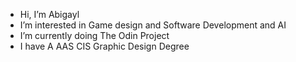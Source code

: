 -  Hi, I’m Abigayl
-  I’m interested in Game design and Software Development and AI
-  I’m currently  doing The Odin Project
-  I have A AAS CIS Graphic Design Degree



